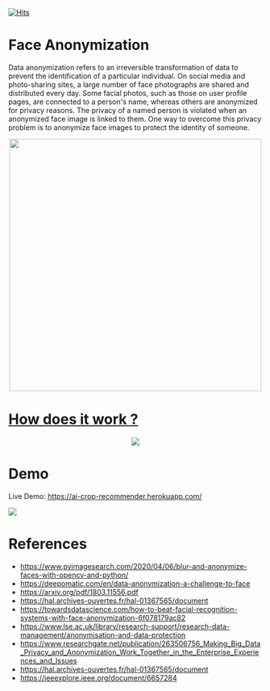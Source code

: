 [![Hits](https://hits.seeyoufarm.com/api/count/incr/badge.svg?url=https%3A%2F%2Fgithub.com%2Fgabbygab1233%2FImage-Anonymization&count_bg=%237A001A&title_bg=%230A0596&icon=canonical.svg&icon_color=%23E7E7E7&title=Face+Anonymization&edge_flat=false)](https://hits.seeyoufarm.com)

# Face Anonymization

Data anonymization refers to an irreversible transformation of data to prevent the identification of a particular individual. On social media and photo-sharing sites, a large number of face photographs are shared and distributed every day. Some facial photos, such as those on user profile pages, are connected to a person's name, whereas others are anonymized for privacy reasons. The privacy of a named person is violated when an anonymized face image is linked to them. One way to overcome this privacy problem is to anonymize face images to protect the identity of someone.


<p align="center">
<img src="https://www.nhbr.com/content/uploads/2021/03/facial-recognition-tech.jpg" height=500 />
</p>


# [How does it work ?]()

<p align="center">
<img src="https://i.imgur.com/Zv1KArx.jpg"/>
</p>



 
# Demo
Live Demo: https://ai-crop-recommender.herokuapp.com/

![](https://i.imgur.com/0UfJ0SP.png)

# References
* https://www.pyimagesearch.com/2020/04/06/blur-and-anonymize-faces-with-opencv-and-python/
* https://deepomatic.com/en/data-anonymization-a-challenge-to-face
* https://arxiv.org/pdf/1803.11556.pdf
* https://hal.archives-ouvertes.fr/hal-01367565/document
* https://towardsdatascience.com/how-to-beat-facial-recognition-systems-with-face-anonymization-6f078179ac82
* https://www.lse.ac.uk/library/research-support/research-data-management/anonymisation-and-data-protection
* https://www.researchgate.net/publication/263506756_Making_Big_Data_Privacy_and_Anonymization_Work_Together_in_the_Enterprise_Experiences_and_Issues
* https://hal.archives-ouvertes.fr/hal-01367565/document
* https://ieeexplore.ieee.org/document/6657284
